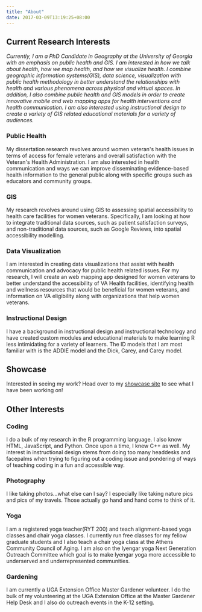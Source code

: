 ```yaml
---
title: "About"
date: 2017-03-09T13:19:25+08:00
---
```


## Current Research Interests

<i>Currently, I am a PhD Candidate in Geography at the University of Georgia with an emphasis on public health and GIS. I am interested in how we talk about health, how we map health, and how we visualize health. I combine geographic information systems(GIS), data science, visualization with public health methodology in better understand the relationships with health and various phenomena across physical and virtual spaces. In addition, I also combine public health and GIS models in order to create innovative mobile and web mapping apps for health interventions and health communication. I am also interested using instructional design to create a variety of GIS related educational materials for a variety of audiences.</i>


### Public Health
My dissertation research revolves around women veteran's health issues in terms of access for female veterans and overall satisfaction with the Veteran's Health Administration. I am also interested in health communication and ways we can improve disseminating evidence-based health information to the general public along with specific groups such as educators and community groups.

### GIS
My research revolves around using GIS to assessing spatial accessibility to health care facilities for women veterans. Specifically, I am looking at how to integrate traditional data sources, such as patient satisfaction surveys, and non-traditional data sources, such as Google Reviews, into spatial accessibility modelling. 

### Data Visualization
I am interested in creating data visualizations that assist with health communication and advocacy for public health related issues. For my research, I will create an web mapping app designed for women veterans to better understand the accessibility of VA Health facilities, identifying health and wellness resources that would be beneficial for women veterans, and information on VA eligibility along with organizations that help women veterans. 

### Instructional Design
 I have a background in instructional design and instructional technology and have created custom modules and educational materials to make learning R less intimidating for a variety of learners. The ID models that I am most familiar with is the ADDIE model and the Dick, Carey, and Carey model.
 
## Showcase

Interested in seeing my work? Head over to my [showcase site](https://boring-jepsen-4dd63d.netlify.com/) to see what I have been working on!

## Other Interests

### Coding
I do a bulk of my research in the R programming language. I also know HTML, JavaScript, and Python. Once upon a time, I knew C++ as well. My interest in instructional design stems from doing too many headdesks and facepalms when trying to figuring out a coding issue and pondering of ways of teaching coding in a fun and accessible way. 

### Photography
I like taking photos...what else can I say? I especially like taking nature pics and pics of my travels. Those actually go hand and hand come to think of it.

### Yoga
I am a registered yoga teacher(RYT 200) and teach alignment-based yoga classes and chair yoga classes. I currently run free classes for my fellow graduate students and I also teach a chair yoga class at the Athens Community Council of Aging. I am also on the Iyengar yoga Next Generation Outreach Committee which goal is to make Iyengar yoga more accessible to underserved and underrepresented communities. 

### Gardening
I am currently a UGA Extension Office Master Gardener volunteer. I do the bulk of my volunteering at the UGA Extension Office at the Master Gardener Help Desk and I also do outreach events in the K-12 setting. 

